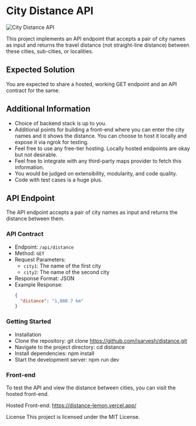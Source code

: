 # City Distance API

![City Distance API](city-distance.png)

This project implements an API endpoint that accepts a pair of city names as input and returns the travel distance (not straight-line distance) between these cities, sub-cities, or localities.

## Expected Solution

You are expected to share a hosted, working GET endpoint and an API contract for the same.

## Additional Information

- Choice of backend stack is up to you.
- Additional points for building a front-end where you can enter the city names and it shows the distance. You can choose to host it locally and expose it via ngrok for testing.
- Feel free to use any free-tier hosting. Locally hosted endpoints are okay but not desirable.
- Feel free to integrate with any third-party maps provider to fetch this information.
- You would be judged on extensibility, modularity, and code quality.
- Code with test cases is a huge plus.

## API Endpoint

The API endpoint accepts a pair of city names as input and returns the distance between them.

### API Contract

- Endpoint: `/api/distance`
- Method: `GET`
- Request Parameters:
  - `city1`: The name of the first city
  - `city2`: The name of the second city
- Response Format: JSON
- Example Response:
  ```json
  {
    "distance": "1,080.7 km"
  }
  
### Getting Started
- Installation
- Clone the repository: git clone https://github.com/isarvesh/distance.git
- Navigate to the project directory: cd distance
- Install dependencies: npm install
- Start the development server: npm run dev

### Front-end
To test the API and view the distance between cities, you can visit the hosted front-end.

Hosted Front-end: https://distance-lemon.vercel.app/

License
This project is licensed under the MIT License.
